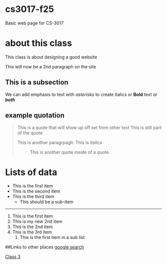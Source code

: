 # cs3017-f25
Basic web page for CS-3017


# about this class
This class is about designing a good website

This will now be a 2nd paragraph on the site

## This is a subsection
We can add emphasis to text with *asterisks* to create italics or **Bold** text or ***both*** 


## example quotation 

> This is a quote that will show up off set from other text
> This is still part of the quote
>
> This is another paragrpagh. This is *italics*
>
>> This is another quote inside of a quote.

# Lists of data 

+ This is the first item
+ This is the second item
+ This is the third item
  + This should be a sub-item
---
 
1. This is the first item
2. This is my new 2nd item
3. This is the 2nd item
4. This is the 3rd item
   1. This is the first item in a sub list

##Links to other places 
[google search](https://google.com)

[Class 3](class3)
